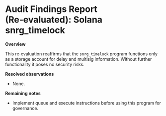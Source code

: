 # Audit Findings Report (Re‑evaluated): Solana snrg_timelock

**Overview**

This re‑evaluation reaffirms that the `snrg_timelock` program functions only as a storage account for delay and multisig information.  Without further functionality it poses no security risks.

**Resolved observations**

- None.

**Remaining notes**

- Implement queue and execute instructions before using this program for governance.